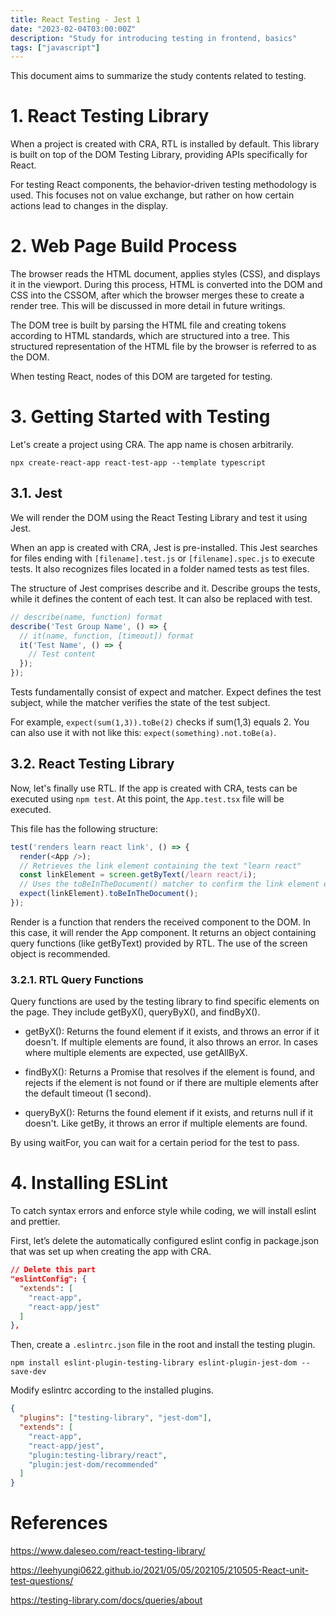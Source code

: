```yaml
---
title: React Testing - Jest 1
date: "2023-02-04T03:00:00Z"
description: "Study for introducing testing in frontend, basics"
tags: ["javascript"]
---
```


This document aims to summarize the study contents related to testing.

# 1. React Testing Library

When a project is created with CRA, RTL is installed by default. This library is built on top of the DOM Testing Library, providing APIs specifically for React.

For testing React components, the behavior-driven testing methodology is used. This focuses not on value exchange, but rather on how certain actions lead to changes in the display.

# 2. Web Page Build Process

The browser reads the HTML document, applies styles (CSS), and displays it in the viewport. During this process, HTML is converted into the DOM and CSS into the CSSOM, after which the browser merges these to create a render tree. This will be discussed in more detail in future writings.

The DOM tree is built by parsing the HTML file and creating tokens according to HTML standards, which are structured into a tree. This structured representation of the HTML file by the browser is referred to as the DOM.

When testing React, nodes of this DOM are targeted for testing.

# 3. Getting Started with Testing

Let's create a project using CRA. The app name is chosen arbitrarily.

```
npx create-react-app react-test-app --template typescript
```

## 3.1. Jest

We will render the DOM using the React Testing Library and test it using Jest.

When an app is created with CRA, Jest is pre-installed. This Jest searches for files ending with `[filename].test.js` or `[filename].spec.js` to execute tests. It also recognizes files located in a folder named tests as test files.

The structure of Jest comprises describe and it. Describe groups the tests, while it defines the content of each test. It can also be replaced with test.

```js
// describe(name, function) format
describe('Test Group Name', () => {
  // it(name, function, [timeout]) format
  it('Test Name', () => {
    // Test content
  });
});
```

Tests fundamentally consist of expect and matcher. Expect defines the test subject, while the matcher verifies the state of the test subject.

For example, `expect(sum(1,3)).toBe(2)` checks if sum(1,3) equals 2. You can also use it with not like this: `expect(something).not.toBe(a)`.

## 3.2. React Testing Library

Now, let's finally use RTL. If the app is created with CRA, tests can be executed using `npm test`. At this point, the `App.test.tsx` file will be executed.

This file has the following structure:

```js
test('renders learn react link', () => {
  render(<App />);
  // Retrieves the link element containing the text "learn react"
  const linkElement = screen.getByText(/learn react/i);
  // Uses the toBeInTheDocument() matcher to confirm the link element exists in the DOM
  expect(linkElement).toBeInTheDocument();
});
```

Render is a function that renders the received component to the DOM. In this case, it will render the App component. It returns an object containing query functions (like getByText) provided by RTL. The use of the screen object is recommended.

### 3.2.1. RTL Query Functions

Query functions are used by the testing library to find specific elements on the page. They include getByX(), queryByX(), and findByX().

- getByX(): Returns the found element if it exists, and throws an error if it doesn't. If multiple elements are found, it also throws an error. In cases where multiple elements are expected, use getAllByX.

- findByX(): Returns a Promise that resolves if the element is found, and rejects if the element is not found or if there are multiple elements after the default timeout (1 second).

- queryByX(): Returns the found element if it exists, and returns null if it doesn't. Like getBy, it throws an error if multiple elements are found.

By using waitFor, you can wait for a certain period for the test to pass.

# 4. Installing ESLint

To catch syntax errors and enforce style while coding, we will install eslint and prettier.

First, let’s delete the automatically configured eslint config in package.json that was set up when creating the app with CRA.

```json
// Delete this part
"eslintConfig": {
  "extends": [
    "react-app",
    "react-app/jest"
  ]
},
```

Then, create a `.eslintrc.json` file in the root and install the testing plugin.

```
npm install eslint-plugin-testing-library eslint-plugin-jest-dom --save-dev
```

Modify eslintrc according to the installed plugins.

```json
{
  "plugins": ["testing-library", "jest-dom"],
  "extends": [
    "react-app",
    "react-app/jest",
    "plugin:testing-library/react",
    "plugin:jest-dom/recommended"
  ]
}
```

# References

https://www.daleseo.com/react-testing-library/

https://leehyungi0622.github.io/2021/05/05/202105/210505-React-unit-test-questions/

https://testing-library.com/docs/queries/about